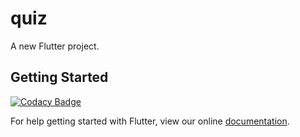# quiz

A new Flutter project.

## Getting Started
[![Codacy Badge](https://api.codacy.com/project/badge/Grade/e3525e94f51d43f38a30c0068c0945bf)](https://www.codacy.com/project/gat786/QuizAppNew/dashboard?utm_source=github.com&amp;utm_medium=referral&amp;utm_content=gat786/QuizAppNew&amp;utm_campaign=Badge_Grade_Dashboard)


For help getting started with Flutter, view our online
[documentation](https://flutter.io/).
